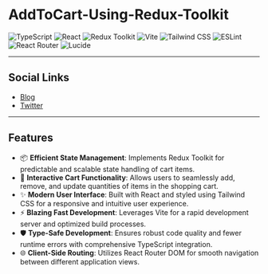 # AddToCart-Using-Redux-Toolkit

![TypeScript](https://img.shields.io/badge/TypeScript-3178C6?style=flat&logo=typescript&logoColor=white) ![React](https://img.shields.io/badge/React-61DAFB?style=flat&logo=react&logoColor=white) ![Redux Toolkit](https://img.shields.io/badge/Redux%20Toolkit-764ABC?style=flat&logo=redux&logoColor=white) ![Vite](https://img.shields.io/badge/Vite-646CFF?style=flat&logo=vite&logoColor=white) ![Tailwind CSS](https://img.shields.io/badge/Tailwind_CSS-06B6D4?style=flat&logo=tailwindcss&logoColor=white) ![ESLint](https://img.shields.io/badge/ESLint-4B32C3?style=flat&logo=eslint&logoColor=white) ![React Router](https://img.shields.io/badge/React_Router-CA4245?style=flat&logo=reactrouter&logoColor=white) ![Lucide](https://img.shields.io/badge/Lucide-212121?style=flat&logo=lucide&logoColor=white)

---

## Social Links
- [Blog](https://ovais.tech)
- [Twitter](https://twitter.com/0vai5Raza)

---

## Features
- 📦 **Efficient State Management**: Implements Redux Toolkit for predictable and scalable state handling of cart items.
- 🛒 **Interactive Cart Functionality**: Allows users to seamlessly add, remove, and update quantities of items in the shopping cart.
- ✨ **Modern User Interface**: Built with React and styled using Tailwind CSS for a responsive and intuitive user experience.
- ⚡ **Blazing Fast Development**: Leverages Vite for a rapid development server and optimized build processes.
- 🛡️ **Type-Safe Development**: Ensures robust code quality and fewer runtime errors with comprehensive TypeScript integration.
- 🌐 **Client-Side Routing**: Utilizes React Router DOM for smooth navigation between different application views.